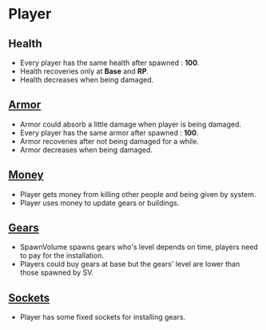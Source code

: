 # Player
## Health
- Every player has the same health after spawned : **100**.
- Health recoveries only at **Base** and **RP**.
- Health decreases when being damaged.

## [Armor](https://github.com/306b/Tac/blob/master/GameDesignDocument/Player/Armor.md)
- Armor could absorb a little damage when player is being damaged.
- Every player has the same armor after spawned : **100**.
- Armor recoveries after not being damaged for a while.
- Armor decreases when being damaged.

## [Money](https://github.com/306b/Tac/blob/master/GameDesignDocument/Player/Money.md)
- Player gets money from killing other people and being given by system.
- Player uses money to update gears or buildings.

## [Gears](https://github.com/306b/Tac/blob/master/GameDesignDocument/Player/Gears.md)
- SpawnVolume spawns gears who's level depends on time, players need to pay for the installation.
- Players could buy gears at base but the gears' level are lower than those spawned by SV.

## [Sockets](https://github.com/306b/Tac/blob/master/GameDesignDocument/Player/Sockets.md)
- Player has some fixed sockets for installing gears.
